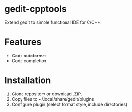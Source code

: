 # gedit-cpptools

Extend gedit to simple functional IDE for C/C++.

# Features

- Code autoformat
- Code completion

# Installation

1. Clone repository or download .ZIP.
2. Copy files to ~/.local/share/gedit/plugins
3. Configure plugin (select format style, include directories)
